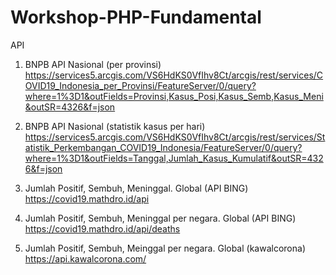 # Workshop-PHP-Fundamental

API

1. BNPB API Nasional (per provinsi)
https://services5.arcgis.com/VS6HdKS0VfIhv8Ct/arcgis/rest/services/COVID19_Indonesia_per_Provinsi/FeatureServer/0/query?where=1%3D1&outFields=Provinsi,Kasus_Posi,Kasus_Semb,Kasus_Meni&outSR=4326&f=json

2. BNPB API Nasional (statistik kasus per hari)
https://services5.arcgis.com/VS6HdKS0VfIhv8Ct/arcgis/rest/services/Statistik_Perkembangan_COVID19_Indonesia/FeatureServer/0/query?where=1%3D1&outFields=Tanggal,Jumlah_Kasus_Kumulatif&outSR=4326&f=json

3. Jumlah Positif, Sembuh, Meninggal. Global (API BING)
https://covid19.mathdro.id/api

4. Jumlah Positif, Sembuh, Meninggal per negara. Global (API BING)
https://covid19.mathdro.id/api/deaths

5. Jumlah Positif, Sembuh, Meinggal per negara. Global (kawalcorona)
https://api.kawalcorona.com/
